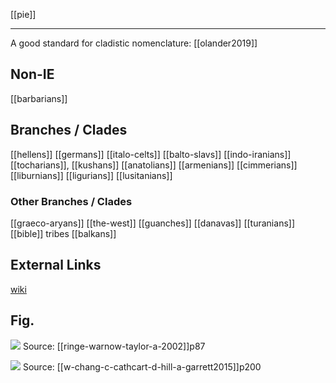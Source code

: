 [[pie]]

---

A good standard for cladistic nomenclature:  [[olander2019]]

## Non-IE
[[barbarians]]

## Branches / Clades
[[hellens]]
[[germans]]
[[italo-celts]]
[[balto-slavs]]
[[indo-iranians]]
[[tocharians]], [[kushans]]
[[anatolians]]
[[armenians]]
[[cimmerians]]
[[liburnians]]
[[ligurians]]
[[lusitanians]]

### Other Branches / Clades
[[graeco-aryans]]
[[the-west]]
[[guanches]]
[[danavas]]
[[turanians]]
[[bible]] tribes
[[balkans]]



## External Links
[wiki](https://en.wikipedia.org/wiki/Indo-European-migrations)



## Fig.

![](a/d-ringe-t-warnow-a-taylor2002p87.png)
Source: [[ringe-warnow-taylor-a-2002]]p87

![](a/w-chang-c-cathcart-d-hill-a-garrett2015p200.png)
Source: [[w-chang-c-cathcart-d-hill-a-garrett2015]]p200